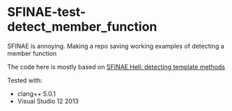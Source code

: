 # SFINAE-test-detect_member_function

SFINAE is annoying.  Making a repo saving working examples of detecting a member function

The code here is mostly based on [SFINAE Hell: detecting template
methods](http://blog.quasardb.net/sfinae-hell-detecting-template-methods/)

Tested with:
- clang++ 5.0.1
- Visual Studio 12 2013